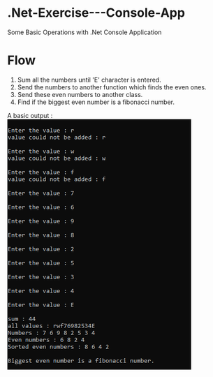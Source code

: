# .Net-Exercise---Console-App
Some Basic Operations with .Net Console Application 

# Flow
1. Sum all the numbers until 'E' character is entered. 
2. Send the numbers to another function which finds the even ones.
3. Send these even numbers to another class.
4. Find if the biggest even number is a fibonacci number.

A basic output :  
![output][output]

[output]: https://github.com/humabilgin/.Net-Exercise---Console-App/blob/main/resim.png
